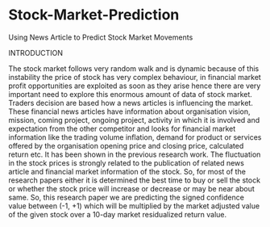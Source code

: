 # Stock-Market-Prediction
Using News Article to Predict Stock Market Movements 

INTRODUCTION

The stock market follows very random walk and is dynamic because of this instability the price of stock has very complex behaviour, in financial market profit opportunities are exploited as soon as they arise hence there are very important need to explore this enormous amount of data of stock market. Traders decision are based how a news articles is influencing the market. These financial news articles have information about organisation vision, mission, coming project, ongoing project, activity in which it is involved and expectation from the other competitor and looks for financial market information like the trading volume inflation, demand for product or services offered by the organisation opening price and closing price, calculated return etc. It has been shown in the previous research work. The fluctuation in the stock prices is strongly related to the publication of related news article and financial market information of the stock. So, for most of the research papers either it is determined the best time to buy or sell the stock or whether the stock price will increase or decrease or may be near about same. So, this research paper we are predicting the signed confidence value between (-1, +1) which will be multiplied by the market adjusted value of the given stock over a 10-day market residualized return value.

